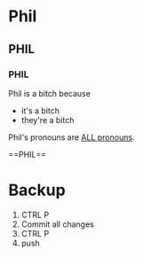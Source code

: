 # Phil
## PHIL
### PHIL

Phil is a bitch because
- it's a bitch
- they're a bitch

Phil's pronouns are <u>ALL pronouns</u>. 

==PHIL==

# Backup
1. CTRL P
2. Commit all changes
3. CTRL P 
4. push



